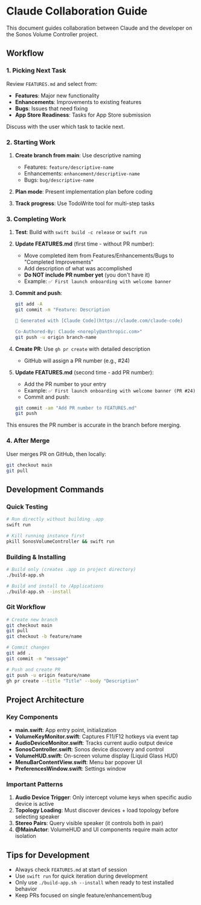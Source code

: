# Claude Collaboration Guide

This document guides collaboration between Claude and the developer on the Sonos Volume Controller project.

## Workflow

### 1. Picking Next Task

Review `FEATURES.md` and select from:
- **Features**: Major new functionality
- **Enhancements**: Improvements to existing features
- **Bugs**: Issues that need fixing
- **App Store Readiness**: Tasks for App Store submission

Discuss with the user which task to tackle next.

### 2. Starting Work

1. **Create branch from main**: Use descriptive naming
   - Features: `feature/descriptive-name`
   - Enhancements: `enhancement/descriptive-name`
   - Bugs: `bug/descriptive-name`

2. **Plan mode**: Present implementation plan before coding

3. **Track progress**: Use TodoWrite tool for multi-step tasks

### 3. Completing Work

1. **Test**: Build with `swift build -c release` or `swift run`

2. **Update FEATURES.md** (first time - without PR number):
   - Move completed item from Features/Enhancements/Bugs to "Completed Improvements"
   - Add description of what was accomplished
   - **Do NOT include PR number yet** (you don't have it)
   - Example: `✅ First launch onboarding with welcome banner`

3. **Commit and push**:
   ```bash
   git add -A
   git commit -m "Feature: Description

   🤖 Generated with [Claude Code](https://claude.com/claude-code)

   Co-Authored-By: Claude <noreply@anthropic.com>"
   git push -u origin branch-name
   ```

4. **Create PR**: Use `gh pr create` with detailed description
   - GitHub will assign a PR number (e.g., #24)

5. **Update FEATURES.md** (second time - add PR number):
   - Add the PR number to your entry
   - Example: `✅ First launch onboarding with welcome banner (PR #24)`
   - Commit and push:
   ```bash
   git commit -am "Add PR number to FEATURES.md"
   git push
   ```

This ensures the PR number is accurate in the branch before merging.

### 4. After Merge

User merges PR on GitHub, then locally:
```bash
git checkout main
git pull
```

## Development Commands

### Quick Testing
```bash
# Run directly without building .app
swift run

# Kill running instance first
pkill SonosVolumeController && swift run
```

### Building & Installing
```bash
# Build only (creates .app in project directory)
./build-app.sh

# Build and install to /Applications
./build-app.sh --install
```

### Git Workflow
```bash
# Create new branch
git checkout main
git pull
git checkout -b feature/name

# Commit changes
git add .
git commit -m "message"

# Push and create PR
git push -u origin feature/name
gh pr create --title "Title" --body "Description"
```

## Project Architecture

### Key Components

- **main.swift**: App entry point, initialization
- **VolumeKeyMonitor.swift**: Captures F11/F12 hotkeys via event tap
- **AudioDeviceMonitor.swift**: Tracks current audio output device
- **SonosController.swift**: Sonos device discovery and control
- **VolumeHUD.swift**: On-screen volume display (Liquid Glass HUD)
- **MenuBarContentView.swift**: Menu bar popover UI
- **PreferencesWindow.swift**: Settings window

### Important Patterns

1. **Audio Device Trigger**: Only intercept volume keys when specific audio device is active
2. **Topology Loading**: Must discover devices + load topology before selecting speaker
3. **Stereo Pairs**: Query visible speaker (it controls both in pair)
4. **@MainActor**: VolumeHUD and UI components require main actor isolation

## Tips for Development

- Always check `FEATURES.md` at start of session
- Use `swift run` for quick iteration during development
- Only use `./build-app.sh --install` when ready to test installed behavior
- Keep PRs focused on single feature/enhancement/bug